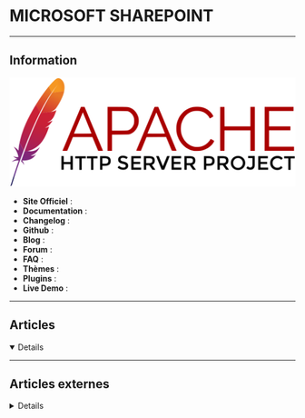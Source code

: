 # MICROSOFT SHAREPOINT
----

## <i class="fa-solid fa-hashtag"></i> Information

![Logo](../../_media/apps/apache_http_server/apache_http_server_logo.svg ':size=250 :no-zoom')


> <i class="fa-solid fa-quote-left"></i>  <i class="fa-solid fa-quote-left fa-rotate-180"></i>


- <i class="fa-solid fa-globe"></i> **Site Officiel** : 
- <i class="fa-solid fa-book"></i> **Documentation** : 
- <i class="fa-solid fa-file-circle-question"></i> **Changelog** : 
- <i class="fa-brands fa-github"></i> **Github** : 
- <i class="fab fa-blogger-b"></i> **Blog** :
- <i class="fas fa-comments"></i> **Forum** :
- <i class="far fa-question-circle"></i> **FAQ** : 
- <i class="far fa-calendar-alt"></i> **Thèmes** : 
- <i class="fas fa-tools"></i> **Plugins** : 
- <i class="far fa-calendar-alt"></i> **Live Demo** : 

---

## <i class="fa-regular fa-newspaper"></i> Articles

<details open>

</details>

---

## <i class="fa-solid fa-glasses"></i> Articles externes

<details>

- [A New Planner Apps Arrives to Modern SharePoint Online Sites](https://www.petri.com/new-planner-apps-arrives-modern-sharepoint-online-sites)
- [Execution PowerShell Scripts in SharePoint Server to Create Certificate and Issuer ID](https://dzone.com/articles/execution-powershell-scripts-in-sharepoint-server)
- [How to Create a Blog with Modern SharePoint News Pages](https://www.petri.com/how-to-create-a-blog-with-modern-sharepoint-news-pages)
- [How To Create SharePoint News digest with news from multiple SharePoint sites](https://www.petri.com/how-to-create-sharepoint-news-digest-with-news-from-multiple-sharepoint-sites)
- [How to Dig Deeper Into Your SharePoint Farm](https://www.petri.com/dig-deeper-sharepoint-farm)
- [How to Effectively Secure a SharePoint Team Site: 11 Tips](https://www.makeuseof.com/effectively-secure-sharepoint-team-site-tips/)
- [How to Uncover and Move Away from SharePoint 2010 Workflows](https://petri.com/how-to-uncover-and-move-away-from-sharepoint-2010-workflows)
- [Import de fichiers volumineux dans SharePoint](https://blog.sodifrance.fr/import-de-fichiers-volumineux-dans-sharepoint/)
- [Improving SharePoint Online Search with Bookmarks](https://petri.com/improving-sharepoint-online-search-with-bookmarks)
- [Introducing SharePoint Attention View](https://www.petri.com/introducing-sharepoint-attention-view)
- [Introducing SharePoint Hub Sites](https://www.petri.com/introducing-sharepoint-hub-sites)
- [Modern SharePoint Web Parts — Image Web Part](https://www.petri.com/modern-sharepoint-web-parts-image-web-part)
- [PowerShell for SharePoint Online Toolset](https://www.petri.com/powershell-sharepoint-online-toolset)
- [PowerShell for SharePoint Online Usage Scenarios](https://www.petri.com/powershell-sharepoint-online-usage-scenarios)
- [Renaming Teams and Channels Can Be Messy, Especially with SharePoint](https://www.petri.com/renaming-teams-can-be-messy)
- [Sensitivity Labels Exert More Control Over SharePoint Online Sites](https://petri.com/sensitivity-labels-control-sharepoint-sites)
- [SharePoint Launches Files Restore and New Admin Center](https://www.petri.com/sharepoint-online-files-restore)
- [SharePoint Online Administration Center: New and improved](https://www.petri.com/sharepoint-online-administration-center-new-improved)
- [The 10 Best Practices Every SharePoint User Should Know](https://www.makeuseof.com/best-practices-sharepoint-user-should-know/)
- [The Ups and Downs of the Simplified View of SharePoint in Teams](https://www.petri.com/simplified-view-sharepoint-teams)
- [Understanding the new Teams Capabilities in the SharePoint Migration Tool](https://petri.com/understanding-the-new-teams-capabilities-in-the-sharepoint-migration-tool)
- [Using Document IDs with SharePoint Online](https://www.petri.com/using-document-ids-sharepoint-online)

</details>